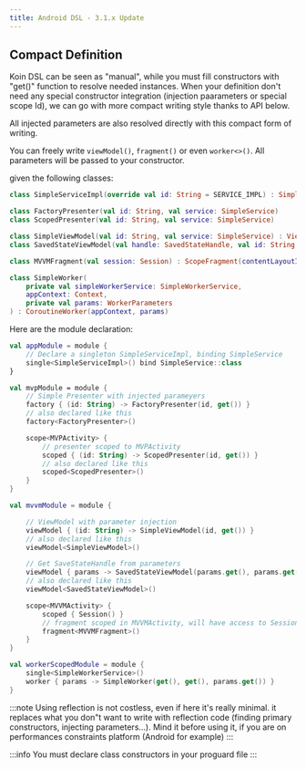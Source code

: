 ```yaml
---
title: Android DSL - 3.1.x Update
---
```


## Compact Definition

Koin DSL can be seen as "manual", while you must fill constructors with "get()" function to resolve needed instances. When your definition don't need any special constructor integration (injection paarameters or special scope Id), we can go with more compact writing style thanks to API below.

All injected parameters are also resolved directly with this compact form of writing.

You can freely write `viewModel()`, `fragment()` or even `worker<>()`. All parameters will be passed to your constructor.

given the following classes:

```kotlin
class SimpleServiceImpl(override val id: String = SERVICE_IMPL) : SimpleService

class FactoryPresenter(val id: String, val service: SimpleService)
class ScopedPresenter(val id: String, val service: SimpleService)

class SimpleViewModel(val id: String, val service: SimpleService) : ViewModel()
class SavedStateViewModel(val handle: SavedStateHandle, val id: String, val service: SimpleService) : ViewModel()

class MVVMFragment(val session: Session) : ScopeFragment(contentLayoutId = R.layout.mvvm_fragment)

class SimpleWorker(
    private val simpleWorkerService: SimpleWorkerService,
    appContext: Context,
    private val params: WorkerParameters
) : CoroutineWorker(appContext, params)
```

Here are the module declaration:

```kotlin
val appModule = module {
    // Declare a singleton SimpleServiceImpl, binding SimpleService
    single<SimpleServiceImpl>() bind SimpleService::class
}

val mvpModule = module {
    // Simple Presenter with injected parameyers
    factory { (id: String) -> FactoryPresenter(id, get()) }
    // also declared like this
    factory<FactoryPresenter>()

    scope<MVPActivity> {
        // presenter scoped to MVPActivity
        scoped { (id: String) -> ScopedPresenter(id, get()) }
        // also declared like this
        scoped<ScopedPresenter>()
    }
}

val mvvmModule = module {

    // ViewModel with parameter injection
    viewModel { (id: String) -> SimpleViewModel(id, get()) }
    // also declared like this
    viewModel<SimpleViewModel>()

    // Get SaveStateHandle from parameters
    viewModel { params -> SavedStateViewModel(params.get(), params.get(), get()) }
    // also declared like this
    viewModel<SavedStateViewModel>()

    scope<MVVMActivity> {
        scoped { Session() }
        // fragment scoped in MVVMActivity, will have access to Session
        fragment<MVVMFragment>()
    }
}

val workerScopedModule = module {
    single<SimpleWorkerService>()
    worker { params -> SimpleWorker(get(), get(), params.get()) }
}
```

:::note
 Using reflection is not costless, even if here it's really minimal. it replaces what you don"t want to write with reflection code (finding primary constructors, injecting parameters...). Mind it before using it, if you are on performances constraints platform (Android for example)
:::

:::info
 You must declare class constructors in your proguard file
:::